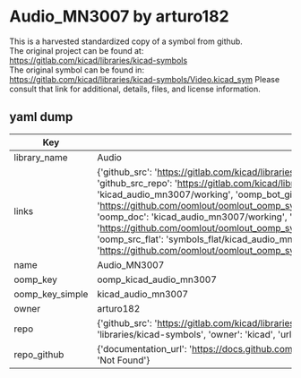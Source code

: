 # Audio_MN3007 by arturo182  
This is a harvested standardized copy of a symbol from github.  
The original project can be found at:  
https://gitlab.com/kicad/libraries/kicad-symbols  
The original symbol can be found in:
https://gitlab.com/kicad/libraries/kicad-symbols/Video.kicad_sym
Please consult that link for additional, details, files, and license information.  
## yaml dump  
| Key | Value |  
| --- | --- |  
| library_name | Audio |  
| links | {'github_src': 'https://gitlab.com/kicad/libraries/kicad-symbols/Video.kicad_sym', 'github_src_repo': 'https://gitlab.com/kicad/libraries/kicad-symbols', 'oomp_bot': 'kicad_audio_mn3007/working', 'oomp_bot_github': 'https://github.com/oomlout/oomlout_oomp_symbol_bot/tree/main/kicad_audio_mn3007/working', 'oomp_doc': 'kicad_audio_mn3007/working', 'oomp_doc_github': 'https://github.com/oomlout/oomlout_oomp_symbol_doc/tree/main/kicad_audio_mn3007/working', 'oomp_src_flat': 'symbols_flat/kicad_audio_mn3007/working', 'oomp_src_flat_github': 'https://github.com/oomlout/oomlout_oomp_symbol_src/tree/main/kicad_audio_mn3007/working'} |  
| name | Audio_MN3007 |  
| oomp_key | oomp_kicad_audio_mn3007 |  
| oomp_key_simple | kicad_audio_mn3007 |  
| owner | arturo182 |  
| repo | {'github_src': 'https://gitlab.com/kicad/libraries/kicad-symbols/Video.kicad_sym', 'name': 'libraries/kicad-symbols', 'owner': 'kicad', 'url': 'https://gitlab.com/kicad/libraries/kicad-symbols'} |  
| repo_github | {'documentation_url': 'https://docs.github.com/rest/repos/repos#get-a-repository', 'message': 'Not Found'} |  

